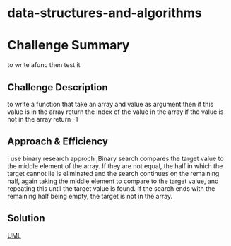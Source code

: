# data-structures-and-algorithms
# Challenge Summary
<!-- Short summary or background information -->
to write afunc then test it 

## Challenge Description
<!-- Description of the challenge -->
to write a function that take an array and value as argument then if this value is in the array return the index of the value in the array if the value is not in the array return -1
## Approach & Efficiency
<!-- What approach did you take? Why? What is the Big O space/time for this approach? -->
i use binary research approch ,Binary search compares the target value to the middle element of the array. If they are not equal, the half in which the target cannot lie is eliminated and the search continues on the remaining half, again taking the middle element to compare to the target value, and repeating this until the target value is found. If the search ends with the remaining half being empty, the target is not in the array.

## Solution
<!-- Embedded whiteboard image -->
[UML](https://files.slack.com/files-pri/TNGRRLUMA-FSY1YJL64/img_20200121_235549.jpg)